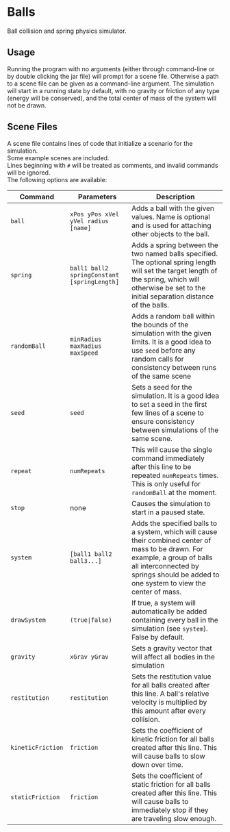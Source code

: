 # Balls
Ball collision and spring physics simulator.

## Usage
Running the program with no arguments (either through command-line or by double
clicking the jar file) will prompt for a scene file.  Otherwise a path to a
scene file can be given as a command-line argument.  The simulation will start
in a running state by default, with no gravity or friction of any type (energy
will be conserved), and the total center of mass of the system will not be drawn.

## Scene Files
A scene file contains lines of code that initialize a scenario for the simulation.  
Some example scenes are included.  
Lines beginning with `#` will be treated as comments, and invalid commands will be ignored.  
The following options are available:

| Command | Parameters | Description |
| ------- | ---------- | ----------- |
| `ball` | `xPos yPos xVel yVel radius [name]` | Adds a ball with the given values.  Name is optional and is used for attaching other objects to the ball. |
| `spring` | `ball1 ball2 springConstant [springLength]` | Adds a spring between the two named balls specified.  The optional spring length will set the target length of the spring, which will otherwise be set to the initial separation distance of the balls. |
| `randomBall` | `minRadius maxRadius maxSpeed` | Adds a random ball within the bounds of the simulation with the given limits.  It is a good idea to use `seed` before any random calls for consistency between runs of the same scene |
| `seed` | `seed` | Sets a seed for the simulation.  It is a good idea to set a seed in the first few lines of a scene to ensure consistency between simulations of the same scene. |
| `repeat` | `numRepeats` | This will cause the single command immediately after this line to be repeated `numRepeats` times.  This is only useful for `randomBall` at the moment. |
| `stop` | none | Causes the simulation to start in a paused state. |
| `system` | `[ball1 ball2 ball3...]` | Adds the specified balls to a system, which will cause their combined center of mass to be drawn.  For example, a group of balls all interconnected by springs should be added to one system to view the center of mass. |
| `drawSystem` | `(true\|false)` | If true, a system will automatically be added containing every ball in the simulation (see `system`).  False by default. |
| `gravity` | `xGrav yGrav` | Sets a gravity vector that will affect all bodies in the simulation |
| `restitution` | `restitution` | Sets the restitution value for all balls created after this line.  A ball's relative velocity is multiplied by this amount after every collision. |
| `kineticFriction` | `friction` | Sets the coefficient of kinetic friction for all balls created after this line.  This will cause balls to slow down over time. |
| `staticFriction` | `friction` | Sets the coefficient of static friction for all balls created after this line.  This will cause balls to immediately stop if they are traveling slow enough. |
